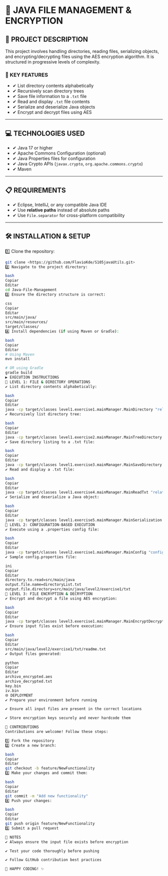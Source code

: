 # 📂 JAVA FILE MANAGEMENT & ENCRYPTION

## 📄 PROJECT DESCRIPTION

This project involves handling directories, reading files, serializing objects, and encrypting/decrypting files using the AES encryption algorithm. It is structured in progressive levels of complexity.

### 🔹 KEY FEATURES

- ✔ List directory contents alphabetically  
- ✔ Recursively scan directory trees  
- ✔ Save file information to a `.txt` file  
- ✔ Read and display `.txt` file contents  
- ✔ Serialize and deserialize Java objects  
- ✔ Encrypt and decrypt files using AES  

---

## 💻 TECHNOLOGIES USED

- ✔ Java 17 or higher  
- ✔ Apache Commons Configuration (optional)  
- ✔ Java Properties files for configuration  
- ✔ Java Crypto APIs (`javax.crypto`, `org.apache.commons.crypto`)
- ✔ Maven

---

## 📋 REQUIREMENTS

- ✔ Eclipse, IntelliJ, or any compatible Java IDE  
- ✔ Use **relative paths** instead of absolute paths  
- ✔ Use `File.separator` for cross-platform compatibility  

---

## 🛠️ INSTALLATION & SETUP

1️⃣ Clone the repository:

```bash
git clone <https://github.com/FlavioKde/S105javaUtils.git>
2️⃣ Navigate to the project directory:

bash
Copiar
Editar
cd Java-File-Management
3️⃣ Ensure the directory structure is correct:

css
Copiar
Editar
src/main/java/
src/main/resources/
target/classes/
4️⃣ Install dependencies (if using Maven or Gradle):

bash
Copiar
Editar
# Using Maven
mvn install

# OR using Gradle
gradle build
▶️ EXECUTION INSTRUCTIONS
🔹 LEVEL 1: FILE & DIRECTORY OPERATIONS
✔ List directory contents alphabetically:

bash
Copiar
Editar
java -cp target/classes level1.exercise1.mainManager.MainDirectory "relative/path/to/directory"
✔ Recursively list directory tree:

bash
Copiar
Editar
java -cp target/classes level1.exercise2.mainManager.MainTreeDirectory "relative/path/to/directory"
✔ Save directory listing to a .txt file:

bash
Copiar
Editar
java -cp target/classes level1.exercise3.mainManager.MainSaveDirectory "relative/path/to/directory"
✔ Read and display a .txt file:

bash
Copiar
Editar
java -cp target/classes level1.exercise4.mainManager.MainReadTxt "relative/path/to/file.txt"
✔ Serialize and deserialize a Java object:

bash
Copiar
Editar
java -cp target/classes level1.exercise5.mainManager.MainSerialization
🔹 LEVEL 2: CONFIGURATION-BASED EXECUTION
✔ Execute using a .properties config file:

bash
Copiar
Editar
java -cp target/classes level2.exercise1.mainManager.MainConfig "config.properties"
✔ Sample config.properties file:

ini
Copiar
Editar
directory.to.read=src/main/java
output.file.name=directoryList.txt
output.file.directory=src/main/java/level2/exercise1/txt
🔹 LEVEL 3: FILE ENCRYPTION & DECRYPTION
✔ Encrypt and decrypt a file using AES encryption:

bash
Copiar
Editar
java -cp target/classes level3.exercise1.mainManager.MainEncryptDecrypt
✔ Ensure input files exist before execution:

bash
Copiar
Editar
src/main/java/level2/exercise1/txt/readme.txt
✔ Output files generated:

python
Copiar
Editar
archivo_encrypted.aes
archivo_decrypted.txt
key.bin
iv.bin
🌐 DEPLOYMENT
✔ Prepare your environment before running

✔ Ensure all input files are present in the correct locations

✔ Store encryption keys securely and never hardcode them

🤝 CONTRIBUTIONS
Contributions are welcome! Follow these steps:

1️⃣ Fork the repository
2️⃣ Create a new branch:

bash
Copiar
Editar
git checkout -b feature/NewFunctionality
3️⃣ Make your changes and commit them:

bash
Copiar
Editar
git commit -m "Add new functionality"
4️⃣ Push your changes:

bash
Copiar
Editar
git push origin feature/NewFunctionality
5️⃣ Submit a pull request

📌 NOTES
✔ Always ensure the input file exists before encryption

✔ Test your code thoroughly before pushing

✔ Follow GitHub contribution best practices

🚀 HAPPY CODING! ✨

